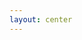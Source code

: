 ```yaml
---
layout: center
---
```


<LoadingBar :speed="1" :text="['Loading...', 'lOaDInG...','Cerebrating...', 'Vibing...', 'Thinking...', 'Skulking...', 'Pondering...', 'Mustering…', 'Creeping...', 'Ruminating...', 'Centering...']" />
